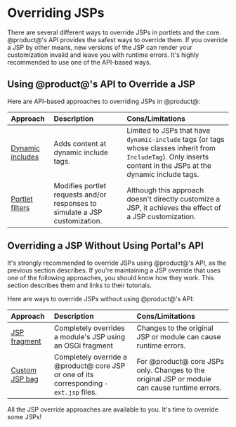# Overriding JSPs [](id=overriding-jsps)

There are several different ways to override JSPs in portlets and the
core. @product@'s API provides the safest ways to override them. If you override
a JSP by other means, new versions of the JSP can render your customization
invalid and leave you with runtime errors. It's highly recommended to use one
of the API-based ways. 

## Using @product@'s API to Override a JSP [](id=using-portals-api-to-override-a-jsp)

Here are API-based approaches to overriding JSPs in @product@:

 **Approach** | **Description** | **Cons/Limitations** |
 :----------- | :-------------- | :-------------- |
[Dynamic includes](/develop/tutorials/-/knowledge_base/7-0/jsp-overrides-using-dynamic-includes) | Adds content at dynamic include tags. | Limited to JSPs that have `dynamic-include` tags (or tags whose classes inherit from `IncludeTag`). Only inserts content in the JSPs at the dynamic include tags. |
[Portlet filters](/develop/tutorials/-/knowledge_base/7-0/jsp-overrides-using-portlet-filters) | Modifies portlet requests and/or responses to simulate a JSP customization. | Although this approach doesn't directly customize a JSP, it achieves the effect of a JSP customization. |

<!-- TODO - Include inlined content approach after getting more info. - Jim
Inlined content | Some @product@ JSPs include content from other JSPs that you can modify. This "inlines" the content from the other JSPs into specific places in the root JSP. | Limited to JSPs that inline other JSPs. |
-->

## Overriding a JSP Without Using Portal's API [](id=overriding-a-jsp-without-using-portals-api)

It's strongly recommended to override JSPs using @product@'s API, as the
previous section describes. If you're maintaining a JSP override that uses one
of the following approaches, you should know how they work. This section
describes them and links to their tutorials. 

Here are ways to override JSPs without using @product@'s API:

 **Approach** | **Description** | **Cons/Limitations** |
 :----------- | :-------------- | :-------------- |
[JSP fragment](/develop/tutorials/-/knowledge_base/7-0/overriding-a-modules-jsps) | Completely overrides a module's JSP using an OSGi fragment | Changes to the original JSP or module can cause runtime errors. |
[Custom JSP bag](/develop/tutorials/-/knowledge_base/7-0/overriding-core-jsps) | Completely override a @product@ core JSP or one of its corresponding `-ext.jsp` files. | For @product@ core JSPs only. Changes to the original JSP or module can cause runtime errors. |

All the JSP override approaches are available to you. It's time to override some
JSPs!
